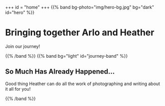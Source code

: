+++
id = "home"
+++
{{% band bg-photo="img/hero-bg.jpg" bg="dark" id="hero" %}}

# Bringing together Arlo and Heather

Join our journey!

{{% /band %}}
{{% band bg="light" id="journey-band" %}}

## So Much Has Already Happened...

Good thing Heather can do all the work of photographing and writing about it all for you!

{{% /band %}}
